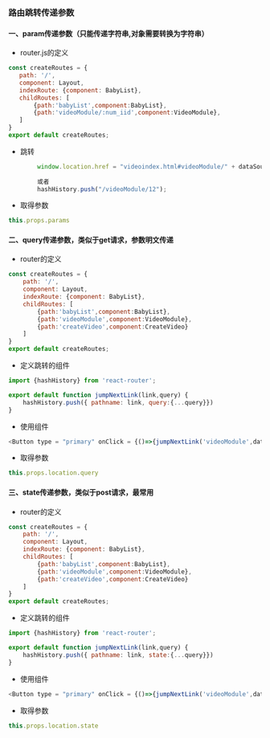  ### 路由跳转传递参数
 
 #### 一、param传递参数（只能传递字符串,对象需要转换为字符串）
 + router.js的定义
 ```javascript
 const createRoutes = {
    path: '/',
    component: Layout,
    indexRoute: {component: BabyList},
    childRoutes: [
        {path:'babyList',component:BabyList},
        {path:'videoModule/:num_iid',component:VideoModule},
    ]
}
export default createRoutes;
 ```
 + 跳转

```javascript
        window.location.href = "videoindex.html#videoModule/" + dataSource[rowIndex].num_iid
        
        或者
        hashHistory.push("/videoModule/12");
```
+ 取得参数

```javascript
this.props.params 
```

#### 二、query传递参数，类似于get请求，参数明文传递

+ router的定义

```javascript
const createRoutes = {
    path: '/',
    component: Layout,
    indexRoute: {component: BabyList},
    childRoutes: [
        {path:'babyList',component:BabyList},
        {path:'videoModule',component:VideoModule},
        {path:'createVideo',component:CreateVideo}
    ]
}
export default createRoutes;
```
+ 定义跳转的组件

```javascript
import {hashHistory} from 'react-router';

export default function jumpNextLink(link,query) {
    hashHistory.push({ pathname: link, query:{...query}})
}
```
+ 使用组件

```javascript
<Button type = "primary" onClick = {()=>{jumpNextLink('videoModule',dataSource[rowIndex].item_imgs)}}>重新生成</Button>
```
+ 取得参数

```javascript
this.props.location.query
```

#### 三、state传递参数，类似于post请求，最常用

+ router的定义

```javascript
const createRoutes = {
    path: '/',
    component: Layout,
    indexRoute: {component: BabyList},
    childRoutes: [
        {path:'babyList',component:BabyList},
        {path:'videoModule',component:VideoModule},
        {path:'createVideo',component:CreateVideo}
    ]
}
export default createRoutes;
```
+ 定义跳转的组件

```javascript
import {hashHistory} from 'react-router';

export default function jumpNextLink(link,query) {
    hashHistory.push({ pathname: link, state:{...query}})
}
```
+ 使用组件

```javascript
<Button type = "primary" onClick = {()=>{jumpNextLink('videoModule',dataSource[rowIndex].item_imgs)}}>重新生成</Button>
```
+ 取得参数

```javascript
this.props.location.state 
```
